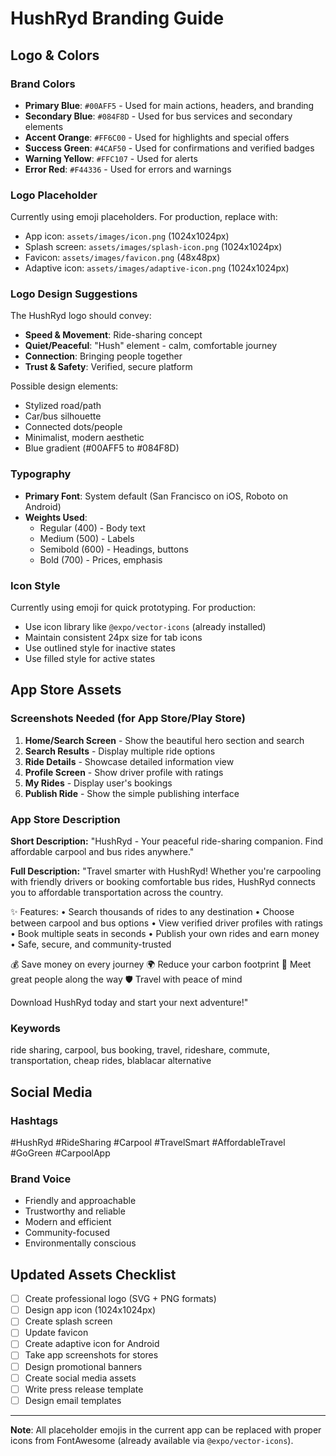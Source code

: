 # HushRyd Branding Guide

## Logo & Colors

### Brand Colors
- **Primary Blue**: `#00AFF5` - Used for main actions, headers, and branding
- **Secondary Blue**: `#084F8D` - Used for bus services and secondary elements
- **Accent Orange**: `#FF6C00` - Used for highlights and special offers
- **Success Green**: `#4CAF50` - Used for confirmations and verified badges
- **Warning Yellow**: `#FFC107` - Used for alerts
- **Error Red**: `#F44336` - Used for errors and warnings

### Logo Placeholder
Currently using emoji placeholders. For production, replace with:
- App icon: `assets/images/icon.png` (1024x1024px)
- Splash screen: `assets/images/splash-icon.png` (1024x1024px)
- Favicon: `assets/images/favicon.png` (48x48px)
- Adaptive icon: `assets/images/adaptive-icon.png` (1024x1024px)

### Logo Design Suggestions
The HushRyd logo should convey:
- **Speed & Movement**: Ride-sharing concept
- **Quiet/Peaceful**: "Hush" element - calm, comfortable journey
- **Connection**: Bringing people together
- **Trust & Safety**: Verified, secure platform

Possible design elements:
- Stylized road/path
- Car/bus silhouette
- Connected dots/people
- Minimalist, modern aesthetic
- Blue gradient (#00AFF5 to #084F8D)

### Typography
- **Primary Font**: System default (San Francisco on iOS, Roboto on Android)
- **Weights Used**: 
  - Regular (400) - Body text
  - Medium (500) - Labels
  - Semibold (600) - Headings, buttons
  - Bold (700) - Prices, emphasis

### Icon Style
Currently using emoji for quick prototyping. For production:
- Use icon library like `@expo/vector-icons` (already installed)
- Maintain consistent 24px size for tab icons
- Use outlined style for inactive states
- Use filled style for active states

## App Store Assets

### Screenshots Needed (for App Store/Play Store)
1. **Home/Search Screen** - Show the beautiful hero section and search
2. **Search Results** - Display multiple ride options
3. **Ride Details** - Showcase detailed information view
4. **Profile Screen** - Show driver profile with ratings
5. **My Rides** - Display user's bookings
6. **Publish Ride** - Show the simple publishing interface

### App Store Description

**Short Description:**
"HushRyd - Your peaceful ride-sharing companion. Find affordable carpool and bus rides anywhere."

**Full Description:**
"Travel smarter with HushRyd! Whether you're carpooling with friendly drivers or booking comfortable bus rides, HushRyd connects you to affordable transportation across the country.

✨ Features:
• Search thousands of rides to any destination
• Choose between carpool and bus options
• View verified driver profiles with ratings
• Book multiple seats in seconds
• Publish your own rides and earn money
• Safe, secure, and community-trusted

💰 Save money on every journey
🌍 Reduce your carbon footprint
👥 Meet great people along the way
🛡️ Travel with peace of mind

Download HushRyd today and start your next adventure!"

### Keywords
ride sharing, carpool, bus booking, travel, rideshare, commute, transportation, cheap rides, blablacar alternative

## Social Media

### Hashtags
#HushRyd #RideSharing #Carpool #TravelSmart #AffordableTravel #GoGreen #CarpoolApp

### Brand Voice
- Friendly and approachable
- Trustworthy and reliable
- Modern and efficient
- Community-focused
- Environmentally conscious

## Updated Assets Checklist

- [ ] Create professional logo (SVG + PNG formats)
- [ ] Design app icon (1024x1024px)
- [ ] Create splash screen
- [ ] Update favicon
- [ ] Create adaptive icon for Android
- [ ] Take app screenshots for stores
- [ ] Design promotional banners
- [ ] Create social media assets
- [ ] Write press release template
- [ ] Design email templates

---

**Note**: All placeholder emojis in the current app can be replaced with proper icons from FontAwesome (already available via `@expo/vector-icons`).

